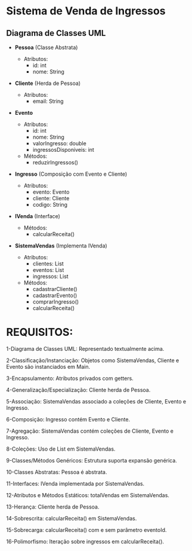 # Sistema de Venda de Ingressos

## Diagrama de Classes UML

- **Pessoa** (Classe Abstrata)
  - Atributos:
    - id: int
    - nome: String

- **Cliente** (Herda de Pessoa)
  - Atributos:
    - email: String

- **Evento**
  - Atributos:
    - id: int
    - nome: String
    - valorIngresso: double
    - ingressosDisponiveis: int
  - Métodos:
    - reduzirIngressos()

- **Ingresso** (Composição com Evento e Cliente)
  - Atributos:
    - evento: Evento
    - cliente: Cliente
    - codigo: String

- **IVenda** (Interface)
  - Métodos:
    - calcularReceita()

- **SistemaVendas** (Implementa IVenda)
  - Atributos:
    - clientes: List<Cliente>
    - eventos: List<Evento>
    - ingressos: List<Ingresso>
  - Métodos:
    - cadastrarCliente()
    - cadastrarEvento()
    - comprarIngresso()
    - calcularReceita()

# REQUISITOS:

1-Diagrama de Classes UML: Representado textualmente acima.

2-Classificação/Instanciação: Objetos como SistemaVendas, Cliente e Evento são instanciados em Main.

3-Encapsulamento: Atributos privados com getters.

4-Generalização/Especialização: Cliente herda de Pessoa.

5-Associação: SistemaVendas associado a coleções de Cliente, Evento e Ingresso.

6-Composição: Ingresso contém Evento e Cliente.

7-Agregação: SistemaVendas contém coleções de Cliente, Evento e Ingresso.

8-Coleções: Uso de List em SistemaVendas.

9-Classes/Métodos Genéricos: Estrutura suporta expansão genérica.

10-Classes Abstratas: Pessoa é abstrata.

11-Interfaces: IVenda implementada por SistemaVendas.

12-Atributos e Métodos Estáticos: totalVendas em SistemaVendas.

13-Herança: Cliente herda de Pessoa.

14-Sobrescrita: calcularReceita() em SistemaVendas.

15-Sobrecarga: calcularReceita() com e sem parâmetro eventoId.

16-Polimorfismo: Iteração sobre ingressos em calcularReceita().
